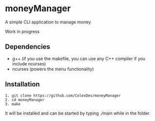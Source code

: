 # moneyManager
A simple CLI application to manage money

Work in progress

## Dependencies
- g++ (if you use the makefile, you can use any C++ compiler if you include ncurses)
- ncurses (powers the menu functionality)

## Installation
```
1. git clone https://github.com/ColexDev/moneyManager
2. cd moneyManager
3. make
```
It will be installed and can be started by typing ./main while in the folder.
